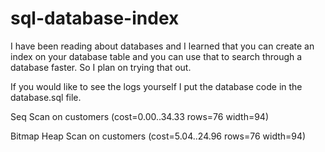 # sql-database-index
I have been reading about databases and I learned that you can create an index on your database table and you can use that to search through a database faster.
So I plan on trying that out.

If you would like to see the logs yourself I put the database code in the database.sql file.


Seq Scan on customers  (cost=0.00..34.33 rows=76 width=94)


Bitmap Heap Scan on customers  (cost=5.04..24.96 rows=76 width=94)

